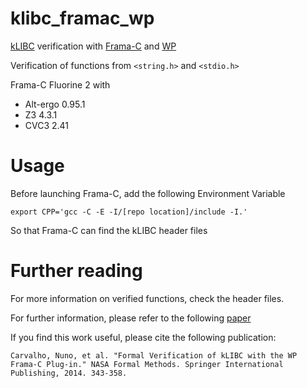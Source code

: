 klibc_framac_wp
===============

[kLIBC](http://trac.netlabs.org/libc) verification with [Frama-C](http://frama-c.com/) and [WP](http://frama-c.com/wp.html)

Verification of functions from `<string.h>` and `<stdio.h>`

Frama-C Fluorine 2 with
  - Alt-ergo 0.95.1
  - Z3 4.3.1
  - CVC3 2.41

Usage
=============

Before launching Frama-C, add the following Environment Variable

    export CPP='gcc -C -E -I/[repo location]/include -I.'

So that Frama-C can find the kLIBC header files


Further reading
=============

For more information on verified functions, check the header files.

For further information, please refer to the following [paper](http://link.springer.com/chapter/10.1007/978-3-319-06200-6_29) 

If you find this work useful, please cite the following publication:

    Carvalho, Nuno, et al. "Formal Verification of kLIBC with the WP Frama-C Plug-in." NASA Formal Methods. Springer International Publishing, 2014. 343-358.
